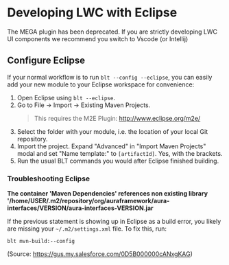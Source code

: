 # Developing LWC with Eclipse

The MEGA plugin has been deprecated. If you are strictly developing LWC UI components
we recommend you switch to Vscode (or Intellij)

## Configure Eclipse

If your normal workflow is to run `blt --config --eclipse`, you can easily add your new module to your Eclipse workspace for convenience:

1. Open Eclipse using `blt --eclipse`.
1. Go to File -> Import -> Existing Maven Projects.
    > This requires the M2E Plugin: http://www.eclipse.org/m2e/
1. Select the folder with your module, i.e. the location of your local Git repository.
1. Import the project. Expand "Advanced" in "Import Maven Projects" modal and set "Name template:" to `[artifactId]`. Yes, with the brackets.
1. Run the usual BLT commands you would after Eclipse finished building.

### Troubleshooting Eclipse

**The container 'Maven Dependencies' references non existing library '/home/USER/.m2/repository/org/auraframework/aura-interfaces/VERSION/aura-interfaces-VERSION.jar**

If the previous statement is showing up in Eclipse as a build error, you likely are missing your `~/.m2/settings.xml` file. To fix this, run:

    blt mvn-build:--config

(Source: https://gus.my.salesforce.com/0D5B000000cANxgKAG)
